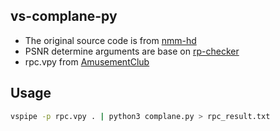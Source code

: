 ## vs-complane-py
 - The original source code is from [nmm-hd](https://www.nmm-hd.org/newbbs/viewtopic.php?f=23&t=1813)
 - PSNR determine arguments are base on [rp-checker](https://github.com/vcb-s/rp-checker)
 - rpc.vpy from [AmusementClub](https://github.com/AmusementClub/vapoursynth-script/blob/master/RpcTemplate.vpy)

## Usage
```bash
vspipe -p rpc.vpy . | python3 complane.py > rpc_result.txt
```

